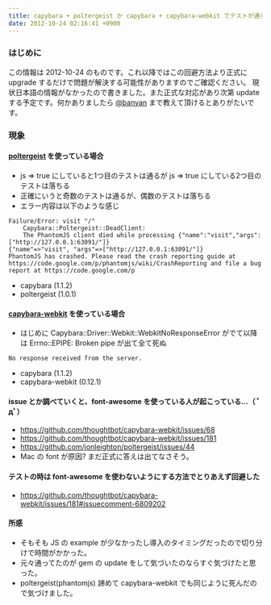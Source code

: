 ```yaml
---
title: capybara + poltergeist か capybara + capybara-webkit でテストが通らない問題にぶつかった
date: 2012-10-24 02:16:41 +0900
---
```


### はじめに

この情報は 2012-10-24 のものです。これ以降ではこの回避方法より正式に upgrade するだけで問題が解決する可能性がありますのでご確認ください。
現状日本語の情報がなかったので書きました。また正式な対応があり次第 update する予定です。何かありましたら [@banyan](http://twitter.com/banyan) まで教えて頂けるとありがたいです。

### 現象

#### [poltergeist](https://github.com/jonleighton/poltergeist) を使っている場合

* js => true にしていると1つ目のテストは通るが js => true にしている2つ目のテストは落ちる
* 正確にいうと奇数のテストは通るが、偶数のテストは落ちる
* エラー内容は以下のような感じ

```
Failure/Error: visit "/"
    Capybara::Poltergeist::DeadClient:
    The PhantomJS client died while processing {"name":"visit","args":["http://127.0.0.1:63091/"]}
{"name"=>"visit", "args"=>["http://127.0.0.1:63091/"]}
PhantomJS has crashed. Please read the crash reporting guide at https://code.google.com/p/phantomjs/wiki/CrashReporting and file a bug report at https://code.google.com/p
```

* capybara (1.1.2)
* poltergeist (1.0.1)

#### [capybara-webkit](https://github.com/thoughtbot/capybara-webkit) を使っている場合

* はじめに Capybara::Driver::Webkit::WebkitNoResponseError がでて以降は Errno::EPIPE: Broken pipe が出て全て死ぬ

```Capybara::Driver::Webkit::WebkitNoResponseError:
No response received from the server.
```

* capybara (1.1.2)
* capybara-webkit (0.12.1)

#### issue とか調べていくと、font-awesome を使っている人が起こっている...（ ﾟдﾟ）

* https://github.com/thoughtbot/capybara-webkit/issues/68
* https://github.com/thoughtbot/capybara-webkit/issues/181
* https://github.com/jonleighton/poltergeist/issues/44
* Mac の font が原因? まだ正式に答えは出てなさそう。

#### テストの時は font-awesome を使わないようにする方法でとりあえず回避した

* https://github.com/thoughtbot/capybara-webkit/issues/181#issuecomment-6809202

#### 所感

* そもそも JS の example が少なかったし導入のタイミングだったので切り分けで時間がかかった。
 * 元々通ってたのが gem の update をして気づいたのならすぐ気づけたと思った。
* poltergeist(phantomjs) 諦めて capybara-webkit でも同じように死んだので気づけました。
